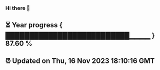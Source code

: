 ### Hi there 👋
⏳ Year progress { ██████████████████████████▁▁▁▁ } 87.60 %
---
⏰ Updated on Thu, 16 Nov 2023 18:10:16 GMT
---

